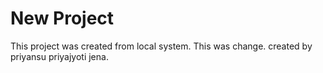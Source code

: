 # New Project 

This project was created from local system.
This was change.
created by priyansu priyajyoti jena.
